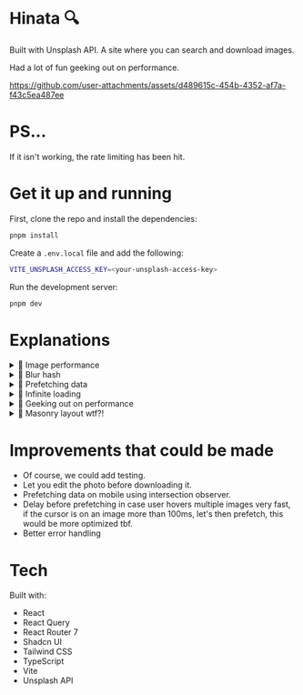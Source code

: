# Hinata 🔍

Built with Unsplash API. A site where you can search and download images.

Had a lot of fun geeking out on performance.

https://github.com/user-attachments/assets/d489615c-454b-4352-af7a-f43c5ea487ee

# PS...

If it isn't working, the rate limiting has been hit.

# Get it up and running

First, clone the repo and install the dependencies:

```bash
pnpm install
```

Create a `.env.local` file and add the following:

```bash
VITE_UNSPLASH_ACCESS_KEY=<your-unsplash-access-key>
```

Run the development server:

```bash
pnpm dev
```

# Explanations

<details>
  <summary>🍿 Image performance</summary>

---

# Quick snippet

```jsx
<img
  srcSet={`
            ${image.urls.small} 400w,
            ${image.urls.regular} 1080w
          `}
  sizes="(min-width: 1024px) 33vw,
         (min-width: 768px) 50vw,
         100vw"
  src={image.urls.small}
  alt={image.description || `Photo by ${image.user.name}`}
  className="absolute inset-0 h-full w-full object-cover"
  loading={shouldLazyLoad ? 'lazy' : 'eager'}
  decoding="async"
  fetchPriority={!shouldLazyLoad ? 'high' : 'auto'}
/>
```

You may look at this and go wow, I don't understand what's happening here besides the src and alt tag.

Let's dig into the details.

# srcSet and sizes

With `srcSet`, we tell the browser which image to use based on the screen width. If you look at the example above, `small` will be used if the screen width is less than 400px. Otherwise, `regular` will be used. Small and regular in this case are different sizes of the same image.

On bigger screens, to keep it crisp, you want to use a bigger image.

`sizes` is used to tell the browser roughly the width of the image depending on the screen width.

This however, isn't the entire story. There is something called Device Pixel Ratio. To explain this in simple words, the higher the DPR, the more physical pixels there are on the screen. If DPR is 2, it means for every pixel, there are 2 physical pixels.

That's why modern screens are so crisp.

Summary: sizes and srcSet help us use the right image for the right screen size.

# Lazy loading

When you load an image, you need to request, download and decode it. This is work for the browser. There is no need to do this work and interfere with more important work if the image isn't needed.

If the user must scroll or interact (e.g. carousel) for the image to become visible, it should be lazy loaded.

When the image becomes visible, the browser will load the image.

Under the hood, it uses intersection observer to detect when the image is visible.

# Fetch priority

`fetchPriority` is used to tell the browser the priority of the image.

If the image is immediately visible (think hero section), it should be high priority. Other images should not just be lazy loaded, but also low priority.

Low priority images is like telling the browser "load this image when you have time, otherwise leave it for later".

What you don't want to happen is high priority images taking longer because low priority images are also being fetched and decoded.

# Decoding

`decoding="async"` is used to tell the browser to decode the image asynchronously. This means the image will be decoded in the background while the main thread is doing other things.

You might wonder, what's decoding?

When the browser loads an image, it gets the image as a compressed file. Decoding is the process of decompressing the image and turning it into a bitmap. A bitmap is a map of pixels where each pixel has a color and a position. This is necessary so the browser can display the image.

# Preloading images

Have you ever wondered why despite having fetched the data, the image still takes a while to load?

When the browser sees the image tag, it needs to:

1. Fetch the image
2. Download the image
3. Decode the image

We can do this work ahead of time by using `new Image()` and setting the `src` to the image URL.

```js
const image = new Image()
image.src = {image url}
```

`new Image()` is a way to create a new image object. It doesn't do anything else.

When you do `image.src = {image url}`, the browser will fetch, download and decode the image.

When the browser then sees the image tag, it can get it directly from the cache instead!

You can listen to `image.onload` to know when the image is ready to be used. In react, this would be `onLoad`.

</details>

<details>
  <summary>🍿 Blur hash</summary>

---

If you dig into the code, you'll see that I'm using blur hash if the image hasn't loaded yet.

```jsx
<Link
  to={generatePath(ROUTES.photoDetail, { id: image.id })}
  state={{ background: location }}
  className="relative block w-full"
  style={{ paddingBottom }}
>
  {image.blur_hash ? (
    <div className="absolute inset-0">
      <Blurhash hash={image.blur_hash} width="100%" height="100%" />
    </div>
  ) : (
    <div className="absolute inset-0 bg-gray-200" />
  )}

  <img
    srcSet={`
            ${image.urls.small} 400w,
            ${image.urls.regular} 1080w
          `}
    sizes="(min-width: 1024px) 33vw,
         (min-width: 768px) 50vw,
         100vw"
    src={image.urls.small}
    alt={image.description || `Photo by ${image.user.name}`}
    className={cn(
      'absolute inset-0 h-full w-full object-cover opacity-0 transition-opacity duration-300 ease-in-out',
      {
        'opacity-100': isImageLoaded,
      }
    )}
    loading={shouldLazyLoad ? 'lazy' : 'eager'}
    decoding="async"
    fetchPriority={!shouldLazyLoad ? 'high' : 'auto'}
    onLoad={() => setIsImageLoaded(true)}
  />
</Link>
```

Blur hash is a hash of the image that is used to display a blurred version of the image while the image is loading. This is given to use from the server.

The server generates the blur hash by using an encoding algorithm. This encoder turns the image into a grid, analyzes the colors and then encodes them into a string using a base83 encoding.

This takes 20-30 bytes to send compared to the image which is 100s of KBs. This provides a nice UX before the real image is loaded.

</details>

<details>
  <summary>🍿 Prefetching data</summary>

---

I'm using React Query to fetch and manage server state.

One of the cool things you can do to improve the perceived performance of your site is to prefetch data. When a user hovers over a link, you can prefetch the data for the link they are hovering over.

This way, when they navigate to the next page, the data is already ready to be used.

With React Query, we prefetch the data and store it in the cache.

An example:

```js
function prefetchData() {
  void queryClient.prefetchQuery({
    queryKey: photoKeys.detail(image.id),
    queryFn: () => api.getPhotoDetail(image.id),
  })

  void queryClient.prefetchQuery({
    queryKey: userKeys.detail(image.user.username),
    queryFn: () => api.getUser(image.user.username),
  })

  void queryClient.prefetchQuery({
    queryKey: userKeys.photos(image.user.username),
    queryFn: () =>
      api.getUserPhotos({
        username: image.user.username,
        queryParams: {
          page: USER_DETAIL_PHOTOS_PAGE_INDEX,
          perPage: USER_DETAIL_PHOTOS_PER_PAGE,
        },
      }),
  })
}
```

</details>

<details>
  <summary>🍿 Infinite loading</summary>

---

How we manage infinite loading is by using `useInfiniteQuery` hook from React Query.

It's honestly the first time I use it.

It's really cool how simple things are:

```ts
export function useImageSearch({ params }: { params: SearchParams }) {
  const query = useInfiniteQuery({
    queryKey: photoKeys.searchResults({
      query: params.query,
      orderBy: params.orderBy,
      color: params.color,
      perPage: params.perPage,
    }),
    queryFn: ({ pageParam }) =>
      api.searchPhotos({
        ...params,
        page: pageParam,
      }),
    initialPageParam: params.page,
    getNextPageParam: (lastPage, _allPages, lastPageParam) => {
      const hasNoMorePages = lastPageParam >= lastPage.total_pages
      if (hasNoMorePages) {
        return undefined
      }
      return lastPageParam + 1
    },
    enabled: !!params.query,
  })

  useEffect(() => {
    if (!query.data || !params.query) return

    const loadUpToInitialPage = async () => {
      const loadedPages = query.data.pages.length

      if (loadedPages < params.page) {
        try {
          await query.fetchNextPage()
        } catch (error) {
          // TODO: handle error
          console.error('Error loading pages:', error)
        }
      }
    }

    loadUpToInitialPage().catch(console.error)
  }, [params.page, params.query, query])

  return query
}
```

One thing I had to wrap my head around is that page param is managed by the hook itself.

To get the initial data if page isn't 1, we need to keep fetching the next page until we get to the initial page.

To be honest, I couldn't find a better way to do this. I'm still not sure if it's the best way to go about it. But this works.

Error handling is still missing for that specific case as you can see. Because it's a side project I just let it be. I guess in the real world this would be a product discussion to have about how we manage this specific edge case.

</details>

<details>
  <summary>🍿 Geeking out on performance</summary>

---

I know this has all been about performance. I love it. It's like never ending detective work on how to make things faster and improve the user experience.

If you look at the image grid, you'll see that really analyzing when and which image to lazy load.

It's also really fun when you see the network tab and when the images are actually loaded:

```jsx
import { DEFAULT_QUERY_PARAM_VALUES } from '@/lib/constants'
import { ImageGridItem } from './ImageGridItem'
import { Photo } from '@/lib/schemas'
import { breakpoints, useMediaQuery } from '@/hooks/useMediaQuery'

export type ImageWithPageIndex = {
  image: Photo
  pageIndex: number
}

export function ImageGrid({
  images,
}: {
  images: Array<ImageWithPageIndex> | Array<Photo>
}) {
  const isDesktop = useMediaQuery(breakpoints.md)

  return (
    <div className="grid grid-cols-1 grid-rows-[0px] gap-[18px] md:grid-cols-2 md:gap-4 lg:grid-cols-3">
      {images.map((data, index) => {
        // On mobile we show a single column layout
        const isImageAmongFirstResults = index < 3
        const shouldLazyLoadOnMobile = isImageAmongFirstResults && !isDesktop

        const isImageWithPageIndex = 'pageIndex' in data

        if (isImageWithPageIndex) {
          const { image, pageIndex } = data

          const isImageAmongPaginatedResults =
            pageIndex + 1 !== DEFAULT_QUERY_PARAM_VALUES.page

          // On home page we typically get away with showing a lot of images in the first page
          const shouldLazyLoadOnDesktop = isImageAmongPaginatedResults

          const shouldLazyLoad =
            shouldLazyLoadOnMobile || shouldLazyLoadOnDesktop

          return (
            <ImageGridItem
              key={`${image.id}-${pageIndex}`}
              image={image}
              // Optimization to lazy load images that are not the first page
              shouldLazyLoad={shouldLazyLoad}
            />
          )
        }

        // On profile page
        // All images aren't visible directly on desktop
        // First 6 images are usually visible
        const shouldLazyLoadOnDesktop = isDesktop && index > 5

        const shouldLazyLoad = shouldLazyLoadOnMobile || shouldLazyLoadOnDesktop

        return (
          <ImageGridItem
            key={data.id}
            image={data}
            shouldLazyLoad={shouldLazyLoad}
          />
        )
      })}
    </div>
  )
}
```

</details>

<details>
  <summary>🍿 Masonry layout wtf?!</summary>

---

To be fair, it isn't real masonry layout.

What I'm doing is letting each grid item span a number of rows based on the aspect ratio of the image.

Starting off, on the image grid itself, the one that wraps all the items, I set the grid rows to 0px. This means that the default height of the grid items is 0px.

It's useful when you want the grid item height to grow depending on the content. Which is exactly what we want here.

```jsx
<div className="grid grid-cols-1 grid-rows-[0px] gap-4 md:grid-cols-2 lg:grid-cols-3" />
```

Let's dive into the grid item itself.

The way we decide to span number of rows (height of grid item) is by doing this:

```js
// We do height / width to maintain the right proportions for height specifically
// e.g height 800px and width 1200px
// 800 / 1200 = 0.66
// 0.66 means for every 1px of width, there are 0.66px of height
// 0.66 * 22 = 14.66
// Math.ceil(14.66) = 15
// So the image will span 15 rows
const rowsToSpanBasedOnAspectRatio = Math.ceil(
  (image.height / image.width) *
    MULTIPLIER_TO_TURN_ASPECT_RATIO_INTO_ROWS_TO_SPAN
)
```

`MULTIPLIER_TO_TURN_ASPECT_RATIO_INTO_ROWS_TO_SPAN` is a number you can play around with. 22 seems to work well on both mobile and desktop.

Now, this gives us the number of rows to span for the grid item itself.

One problem we have here is that this isn't totally accurate still. It's a rough calculation. It's off by 2-5px in height a lot when comparing it to the actual aspect ratio.

Now, the grid item itself already has a specified width since it's a grid item.

The other thing we have to do is to set the height of the actual link which wraps the image. This will be the accurate height. We do this by using padding bottom with percentage. When you use padding bottom with percentage, it's calculated based on the width.

```js
const paddingBottom = `${(image.height / image.width) * 100}%`
```

By doing this, we can get the accurate height of the grid item.

One issue here is that the grid item itself is a bit too big. This looks weird with the gap. A trick here is to use `fit-content` on the grid item. This will make the grid item take height necessary, but behave like `min-content`.

These are the full elements:

```jsx
<figure
  className="group relative flex h-fit flex-col gap-3 overflow-hidden rounded-lg"
  onMouseOver={prefetchData}
  style={{
    gridRow: `span ${rowsToSpanBasedOnAspectRatio}`,
  }}
>
  {mobileHeader}

  {/* Link by default are inline elements that won't span the full width of the parent */}
  {/* Block span full width of parent and start on new lines */}
  <Link
    to={generatePath(ROUTES.photoDetail, { id: image.id })}
    state={{ background: location }}
    className="relative block w-full"
    style={{ paddingBottom }}
  >
    {image.blur_hash ? (
      <div className="absolute inset-0">
        <Blurhash hash={image.blur_hash} width="100%" height="100%" />
      </div>
    ) : (
      <div className="absolute inset-0 bg-gray-200" />
    )}

    <img
      srcSet={`
            ${image.urls.small} 400w,
            ${image.urls.regular} 1080w
          `}
      sizes="(min-width: 1024px) 33vw,
         (min-width: 768px) 50vw,
         100vw"
      src={image.urls.small}
      alt={image.description || `Photo by ${image.user.name}`}
      className={cn(
        'absolute inset-0 h-full w-full object-cover opacity-0 transition-opacity duration-300 ease-in-out',
        {
          'opacity-100': isImageLoaded,
        }
      )}
      loading={shouldLazyLoad ? 'lazy' : 'eager'}
      decoding="async"
      fetchPriority={!shouldLazyLoad ? 'high' : 'auto'}
      onLoad={() => setIsImageLoaded(true)}
    />
  </Link>

  {desktopHoverOverlay}
  <figcaption className="sr-only">Photo by {image.user.name}</figcaption>

  {mobileFooter}
</figure>
```

</details>

# Improvements that could be made

- Of course, we could add testing.
- Let you edit the photo before downloading it.
- Prefetching data on mobile using intersection observer.
- Delay before prefetching in case user hovers multiple images very fast, if the cursor is on an image more than 100ms, let's then prefetch, this would be more optimized tbf.
- Better error handling

# Tech

Built with:

- React
- React Query
- React Router 7
- Shadcn UI
- Tailwind CSS
- TypeScript
- Vite
- Unsplash API
